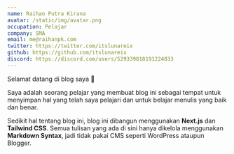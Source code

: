 ```yaml
---
name: Raihan Putra Kirana
avatar: /static/img/avatar.png
occupation: Pelajar
company: SMA
email: me@raihanpk.com
twitter: https://twitter.com/itslunareix
github: https://github.com/itslunareix
discord: https://discord.com/users/529339818191224833
---
```


Selamat datang di blog saya 👋

Saya adalah seorang pelajar yang membuat blog ini sebagai tempat untuk menyimpan hal yang telah saya pelajari dan untuk belajar menulis yang baik dan benar.

Sedikit hal tentang blog ini, blog ini dibangun menggunakan **Next.js** dan **Tailwind CSS**. Semua tulisan yang ada di sini hanya dikelola menggunakan **Markdown Syntax**, jadi tidak pakai CMS seperti WordPress ataupun Blogger.

